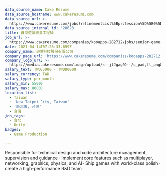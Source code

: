 ```yaml
---
data_source_name: Cake Resume
data_source_hostname: www.cakeresume.com
data_source_url: >-
  https://www.cakeresume.com/jobs?refinementList%5Bprofession%5D%5B0%5D=game-production&range%5Bsalary_range%5D%5Bmin%5D=100000
data_source_internal_id: '28623'
title: 資深遊戲開發工程師
job_url: >-
  https://www.cakeresume.com/companies/kooapps-282712/jobs/senior-game-programmer
date: 2021-04-14T07:26:33.659Z
company_name: 遊悅科技股份有限公司
company_page_url: 'https://www.cakeresume.com/companies/kooapps-282712'
company_logo_url: >-
  https://media.cakeresume.com/image/upload/s--jlJgag9O--/c_pad,fl_png8,h_200,w_200/v1616486286/ht2zajoktt2cymuxew48.png
salary_text: TWD55000 - TWD80000
salary_currency: TWD
salary_type: per_month
salary_min: 55000
salary_max: 80000
location_list:
  - Taiwan
  - 'New Taipei City, Taiwan'
  - '新北市, 台灣'
  - 台灣
job_tags:
  - 台北
  - Unity
badges:
  - Game Production

---
```


Responsible for technical design and code architecture management, supervision and guidance · Implement core features such as multiplayer, networking, graphics, physics, and AI · Ship games with world-class polish · create a high-performance R&D team